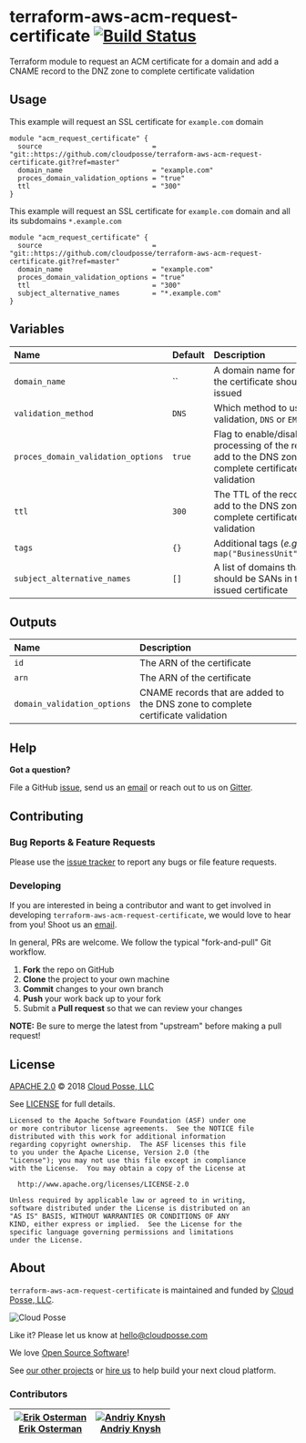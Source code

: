 # terraform-aws-acm-request-certificate [![Build Status](https://travis-ci.org/cloudposse/terraform-aws-acm-request-certificate.svg?branch=master)](https://travis-ci.org/cloudposse/terraform-aws-acm-request-certificate)

Terraform module to request an ACM certificate for a domain and add a CNAME record to the DNZ zone to complete certificate validation 


## Usage

This example will request an SSL certificate for `example.com` domain

```hcl
module "acm_request_certificate" {
  source                           = "git::https://github.com/cloudposse/terraform-aws-acm-request-certificate.git?ref=master"
  domain_name                      = "example.com"
  proces_domain_validation_options = "true"
  ttl                              = "300"
}
```

This example will request an SSL certificate for `example.com` domain and all its subdomains `*.example.com`

```hcl
module "acm_request_certificate" {
  source                           = "git::https://github.com/cloudposse/terraform-aws-acm-request-certificate.git?ref=master"
  domain_name                      = "example.com"
  proces_domain_validation_options = "true"
  ttl                              = "300"
  subject_alternative_names        = "*.example.com"
}
```


## Variables

|  Name                               |  Default     |  Description                                                                       | Required |
|:------------------------------------|:-------------|:-----------------------------------------------------------------------------------|:--------:|
| `domain_name`                       | ``           | A domain name for which the certificate should be issued                           | Yes      |
| `validation_method`                 | `DNS`        | Which method to use for validation, `DNS` or `EMAIL`                               | No       |
| `proces_domain_validation_options`  | `true`       | Flag to enable/disable processing of the record to add to the DNS zone to complete certificate validation   | No       |
| `ttl`                               | `300`        | The TTL of the record to add to the DNS zone to complete certificate validation    | No       |
| `tags`                              | `{}`         | Additional tags  (_e.g._ `map("BusinessUnit","XYZ")`                               | No       |
| `subject_alternative_names`         | `[]`         | A list of domains that should be SANs in the issued certificate                    | No       |


## Outputs

| Name                         | Description                                                                      |
|:-----------------------------|:---------------------------------------------------------------------------------|
| `id`                         | The ARN of the certificate                                                       |
| `arn`                        | The ARN of the certificate                                                       |
| `domain_validation_options`  | CNAME records that are added to the DNS zone to complete certificate validation  |



## Help

**Got a question?**

File a GitHub [issue](https://github.com/cloudposse/terraform-aws-acm-request-certificate/issues), send us an [email](mailto:hello@cloudposse.com) or reach out to us on [Gitter](https://gitter.im/cloudposse/).


## Contributing

### Bug Reports & Feature Requests

Please use the [issue tracker](https://github.com/cloudposse/terraform-aws-acm-request-certificate/issues) to report any bugs or file feature requests.

### Developing

If you are interested in being a contributor and want to get involved in developing `terraform-aws-acm-request-certificate`, we would love to hear from you! Shoot us an [email](mailto:hello@cloudposse.com).

In general, PRs are welcome. We follow the typical "fork-and-pull" Git workflow.

 1. **Fork** the repo on GitHub
 2. **Clone** the project to your own machine
 3. **Commit** changes to your own branch
 4. **Push** your work back up to your fork
 5. Submit a **Pull request** so that we can review your changes

**NOTE:** Be sure to merge the latest from "upstream" before making a pull request!


## License

[APACHE 2.0](LICENSE) © 2018 [Cloud Posse, LLC](https://cloudposse.com)

See [LICENSE](LICENSE) for full details.

    Licensed to the Apache Software Foundation (ASF) under one
    or more contributor license agreements.  See the NOTICE file
    distributed with this work for additional information
    regarding copyright ownership.  The ASF licenses this file
    to you under the Apache License, Version 2.0 (the
    "License"); you may not use this file except in compliance
    with the License.  You may obtain a copy of the License at

      http://www.apache.org/licenses/LICENSE-2.0

    Unless required by applicable law or agreed to in writing,
    software distributed under the License is distributed on an
    "AS IS" BASIS, WITHOUT WARRANTIES OR CONDITIONS OF ANY
    KIND, either express or implied.  See the License for the
    specific language governing permissions and limitations
    under the License.


## About

`terraform-aws-acm-request-certificate` is maintained and funded by [Cloud Posse, LLC][website].

![Cloud Posse](https://cloudposse.com/logo-300x69.png)


Like it? Please let us know at <hello@cloudposse.com>

We love [Open Source Software](https://github.com/cloudposse/)!

See [our other projects][community]
or [hire us][hire] to help build your next cloud platform.

  [website]: https://cloudposse.com/
  [community]: https://github.com/cloudposse/
  [hire]: https://cloudposse.com/contact/


### Contributors

| [![Erik Osterman][erik_img]][erik_web]<br/>[Erik Osterman][erik_web] | [![Andriy Knysh][andriy_img]][andriy_web]<br/>[Andriy Knysh][andriy_web] |
|-------------------------------------------------------|------------------------------------------------------------------|

  [erik_img]: http://s.gravatar.com/avatar/88c480d4f73b813904e00a5695a454cb?s=144
  [erik_web]: https://github.com/osterman/
  [andriy_img]: https://avatars0.githubusercontent.com/u/7356997?v=4&u=ed9ce1c9151d552d985bdf5546772e14ef7ab617&s=144
  [andriy_web]: https://github.com/aknysh/
